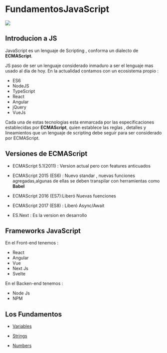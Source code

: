 # FundamentosJavaScript

<img src="https://www.clearboxseo.com/wp-content/uploads/2019/05/javascriptwpseo.png">


<!-- - <a href="https://github.com/mrneurus/fundamentosJs/blob/master/variables/variables.md">Variables</a> -->

## Introducion a JS

JavaScript es un lenguaje de Scripting , conforma un dialecto de  **ECMAScript**.

JS paso de ser un  lenguaje  considerado inmaduro a ser el lenguaje mas usado al dia de hoy. En la actualidad contamos con un ecosistema propio :
    
- ES6
- NodeJS
- TypeScript
- React
- Angular
- jQuery
- VueJs

Cada una de estas tecnologias esta enmarcada por las especificaciones establecidas por **ECMAScript**, quien establece las reglas , detalles y lineamientos que un lenguaje de scripting debe seguir para ser considerado por ECMAScript.

## Versiones de ECMAScript

- ECMAScript 5.1(2011) : Version actual pero con features anticuados

- ECMAScript 2015 (ES6) : Nuevo standar , nuevas funciones agregadas,algunas de ellas se deben transpilar con herramientas como **Babel**

- ECMAScript 2016 (ES7):Liberó Nuevas fuenciones

- ECMAScript 2017 (ES8) : Liberó Async/Await

- ES.Next : Es la version en desarrollo

## Frameworks JavaScript

En el Front-end  tenemos : 
- React
- Angular
- Vue
- Next Js
- Svelte


En el Backen-end  tenemos :

- Node Js
- NPM

## Los Fundamentos

- <a href="https://github.com/mrneurus/fundamentosJs/blob/master/variables/variables.md">Variables</a>

- <a href="https://github.com/mrneurus/fundamentosJs/blob/master/strings/strings.md">Strings</a>

- <a href="https://github.com/mrneurus/fundamentosJs/blob/master/numbers/numbers.md">Numbers</a>

